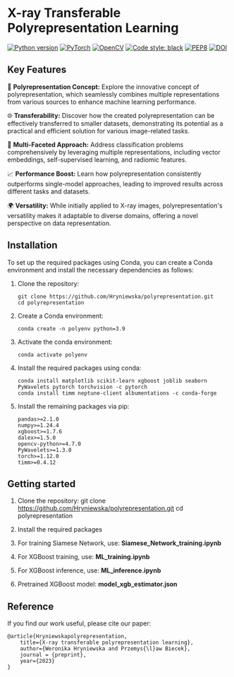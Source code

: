 # X-ray Transferable Polyrepresentation Learning

[![Python version](https://img.shields.io/badge/python-3.9%20%7C%203.10%20%7C%203.11-grey.svg?logo=python&logoColor=blue)](https://www.python.org/)
[![PyTorch](https://img.shields.io/badge/PyTorch-EE4C2C?logo=pytorch&logoColor=white)](https://pytorch.org/)
[![OpenCV](https://img.shields.io/badge/OpenCV-27338e?logo=OpenCV&logoColor=white)](https://opencv.org/)
[![Code style: black](https://img.shields.io/badge/code%20style-black-000000.svg)](https://github.com/psf/black)
[![PEP8](https://img.shields.io/badge/PEP8-compliant-brightgreen.svg)](https://www.python.org/dev/peps/pep-0008/)
[![DOI](https://img.shields.io/badge/DOI-in%20progress-b31b1b.svg)](https://arxiv.org/abs/TODO)


## Key Features

🔗 **Polyrepresentation Concept:** Explore the innovative concept of polyrepresentation, which seamlessly combines multiple representations from various sources to enhance machine learning performance.

🌐 **Transferability:** Discover how the created polyrepresentation can be effectively transferred to smaller datasets, demonstrating its potential as a practical and efficient solution for various image-related tasks.

🔬 **Multi-Faceted Approach:** Address classification problems comprehensively by leveraging multiple representations, including vector embeddings, self-supervised learning, and radiomic features.

📈 **Performance Boost:** Learn how polyrepresentation consistently outperforms single-model approaches, leading to improved results across different tasks and datasets.

🌍 **Versatility:** While initially applied to X-ray images, polyrepresentation's versatility makes it adaptable to diverse domains, offering a novel perspective on data representation.

## Installation

To set up the required packages using Conda, you can create a Conda environment and install the necessary dependencies as follows:

1. Clone the repository:
   ```shell
   git clone https://github.com/Hryniewska/polyrepresentation.git
   cd polyrepresentation
   ```

2. Create a Conda environment:
   ```shell
   conda create -n polyenv python=3.9
   ```

4. Activate the conda environment:
   ```shell
   conda activate polyenv
   ```
5. Install the required packages using conda:
   ```shell
   conda install matplotlib scikit-learn xgboost joblib seaborn PyWavelets pytorch torchvision -c pytorch
   conda install timm neptune-client albumentations -c conda-forge
   ```
7. Install the remaining packages via pip:
   ```shell
   pandas>=2.1.0
   numpy>=1.24.4
   xgboost>=1.7.6
   dalex>=1.5.0
   opencv-python>=4.7.0
   PyWavelets>=1.3.0
   torch>=1.12.0
   timm>=0.4.12
   ```

## Getting started

1. Clone the repository:
git clone https://github.com/Hryniewska/polyrepresentation.git
cd polyrepresentation

2. Install the required packages

3. For training Siamese Network, use: **Siamese_Network_training.ipynb**

4. For XGBoost training, use: **ML_training.ipynb**

5. For XGBoost inference, use: **ML_inference.ipynb**

6. Pretrained XGBoost model: **model_xgb_estimator.json**

## Reference

If you find our work useful, please cite our paper:

```
@article{Hryniewskapolyrepresentation,
	title={X-ray transferable polyrepresentation learning}, 
	author={Weronika Hryniewska and Przemys{\l}aw Biecek},
	journal = {preprint},
	year={2023}
}
